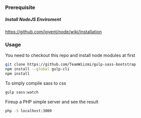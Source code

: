### Prerequisite
##### Install NodeJS Enviroment
https://github.com/joyent/node/wiki/installation

### Usage
You need to checkout this repo and install node modules at first
```sh
git clone https://github.com/TeamWiizmi/gulp-sass-bootstrap
npm install --global gulp-cli
npm install
```

To simply compile sass to css
```sh
gulp sass:watch
```

Fireup a PHP simple server and see the result
```sh
php -S localhost:3000
```
